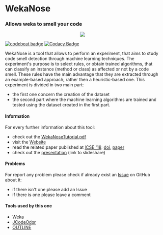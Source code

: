 # WekaNose #
### Allows weka to smell your code  ###
<p align="center">
  <!-- <img src="http://essere.disco.unimib.it/wiki/_media/wekanose.png">) -->
  <img src="https://github.com/uazadi/WekaNose/blob/master/docs/pictures/WekaNode_github.png">
</p>

[![codebeat badge](https://codebeat.co/badges/23ad08d2-0214-4cca-a616-759c659aa3dc)](https://codebeat.co/projects/github-com-uazadi-wekanose-master)
[![Codacy Badge](https://api.codacy.com/project/badge/Grade/024e7d4c94554e1f93ed8c33082ee360)](https://www.codacy.com/app/u.azadi/WekaNose?utm_source=github.com&amp;utm_medium=referral&amp;utm_content=uazadi/WekaNose&amp;utm_campaign=Badge_Grade)

WekaNose is a tool that allows to perform an experiment, that aims to study code smell detection through machine learning techniques. The experiment's purpose is to select rules, or obtain trained algorithms, that can classify an instance (method or class) as affected or not by a code smell. These rules have the main advantage that they are extracted through an example-based approach, rather then a heuristic-based one.
This experiment is divided in two main part:  
* the first one concern the creation of the dataset 
* the second part where the machine learning algorithms are trained and tested using the dataset created in the first part.

#### Information ####
For every further information about this tool:      
* check out the [WekaNoseTutorial.pdf](https://github.com/UmbertoAzadi/WekaNose/blob/master/docs/WekaNoseTutorial.pdf)
* visit the [Website](http://essere.disco.unimib.it/wiki/wekanose) 
* read the related paper published at [ICSE '18](https://www.icse2018.org/): [doi](https://doi.org/10.1145/3183440.3194974), [paper](http://essere.disco.unimib.it/wiki/_media/publications/machine_learning_based_code_smell_detection_through_wekanose.pdf)
* check out the [presentation](https://www.slideshare.net/UmbertoAzadi/wekanose-presentation-123524644) (link to slideshare)

#### Problems ####
For report any problem please check if already exist an [Issue](https://github.com/UmbertoAzadi/WekaNose/issues) on GitHub about it:
* if there isn't one please add an Issue
* if there is one please leave a comment 

#### Tools used by this one ####
* [Weka](https://www.cs.waikato.ac.nz/ml/weka/)
* [JCodeOdor](http://essere.disco.unimib.it/wiki/jcodeodor)
* [OUTLINE](https://github.com/UmbertoAzadi/OUTLINE)

